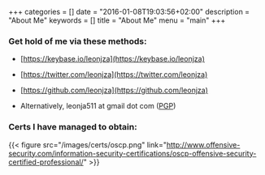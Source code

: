 +++
categories = []
date = "2016-01-08T19:03:56+02:00"
description = "About Me"
keywords = []
title = "About Me"
menu = "main"
+++

### Get hold of me via these methods:

- [https://keybase.io/leonjza](https://keybase.io/leonjza)
- [https://twitter.com/leonjza](https://twitter.com/leonjza)
- [https://github.com/leonjza](https://github.com/leonjza)

- Alternatively, leonja511 at gmail dot com ([PGP](/key.asc))

### Certs I have managed to obtain:
{{< figure src="/images/certs/oscp.png" link="http://www.offensive-security.com/information-security-certifications/oscp-offensive-security-certified-professional/" >}}
